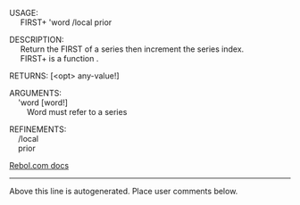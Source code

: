 USAGE:  
&nbsp;&nbsp;&nbsp;&nbsp;&nbsp;FIRST+&nbsp;'word&nbsp;/local&nbsp;prior  
  
DESCRIPTION:  
&nbsp;&nbsp;&nbsp;&nbsp;&nbsp;Return&nbsp;the&nbsp;FIRST&nbsp;of&nbsp;a&nbsp;series&nbsp;then&nbsp;increment&nbsp;the&nbsp;series&nbsp;index.  
&nbsp;&nbsp;&nbsp;&nbsp;&nbsp;FIRST+&nbsp;is&nbsp;a&nbsp;function&nbsp;.  
  
RETURNS:&nbsp;[&lt;opt&gt;&nbsp;any-value!]  
  
ARGUMENTS:  
&nbsp;&nbsp;&nbsp;&nbsp;'word&nbsp;[word!]  
&nbsp;&nbsp;&nbsp;&nbsp;&nbsp;&nbsp;&nbsp;&nbsp;Word&nbsp;must&nbsp;refer&nbsp;to&nbsp;a&nbsp;series  
  
REFINEMENTS:  
&nbsp;&nbsp;&nbsp;&nbsp;/local  
&nbsp;&nbsp;&nbsp;&nbsp;prior  

[Rebol.com docs](http://www.rebol.com/r3/docs/functions/first-plu.html)
___
Above this line is autogenerated. Place user comments below.